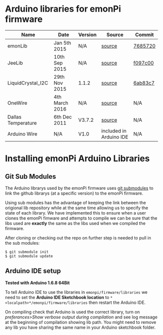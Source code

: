 
# Arduino libraries for emonPi firmware

|  Name | Date  | Version  | Source  | Commit |
|---|---|---|---|---|
|  emonLib |  Jan 5th 2015 | N/A  | [source](https://github.com/openenergymonitor/emonlib)  | [7685720](https://github.com/openenergymonitor/EmonLib/commit/7685720ab391b14edb218151c1d5d3ebc1fd1ec1)  |
|  JeeLib |  10th Sep 2015 | N/A  |  [source](https://github.com/jcw/jeelib) |  [f097c00](https://github.com/jcw/jeelib/commit/f097c0039c926881d80a74bec7a7aa020de610ee) |
|  LiquidCrystal_I2C | 29th Nov 2015  | 1.1.2  | [source](https://github.com/marcoschwartz/LiquidCrystal_I2C)  | [6ab83c7](https://github.com/marcoschwartz/LiquidCrystal_I2C/commit/9a4e33e6cdaca805d70e220897d0b59446d52adf)  |
| OneWire  | 4th March 2016  | N/A  | [source](https://github.com/PaulStoffregen/OneWire)  | N/A  | [ 57c18c6](https://github.com/PaulStoffregen/OneWire/commit/57c18c6de80c13429275f70875c7c341f1719201)
| Dallas Temperature |  6th Dec 2011 | V3.7.2   | [source](http://download.milesburton.com/Arduino/MaximTemperature/DallasTemperature_LATEST.zip)  | N/A  |
| Arduino Wire |  N/A | V1.0   | included in Arduino IDE  | N/A  |

# Installing emonPi Arduino Libraries 

## Git Sub Modules 

The Arduino librarys used by the emonPi firmware uses [git submodules](https://git-scm.com/book/en/v2/Git-Tools-Submodules) to link the github librarys (at a specific version) to the emonPi firmware. 

Using sub modules has the advantage of keeping the link between the origional lib repository while at the same time allowing us to specify the state of each library. We have implemented this to ensure when a user clones the emonPi fimware and attempts to compile we can be sure that the libs used are **exactly** the same as the libs used when we compiled the firmware. 

After cloning or checking out the repo on further step is needed to pull in the sub modules:

	$ git submodule init
	$ git submodule update

## Arduino IDE setup 

**Tested with Arduino 1.6.8 64Bit**

To tell Arduino IDE to use the libraries in `emonpi/firmware/libraries` we need to set the **Arduino IDE Sketchbook location** to `*<localpath>*/emonpi/firmware/libraries` then restart the Arduino IDE.

On compiling check that Arduino is used the correct library, turn on *preferances>Show verbose output during compilation* and see log message at the beginning of compilation showing lib path. You might need to remove any lib you have sharing the same name in your Arduino sketchbook folder. 

